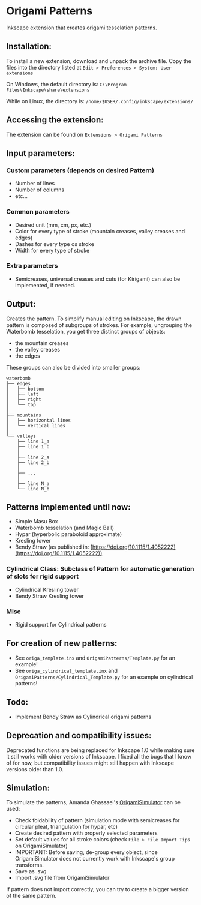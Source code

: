 # Origami Patterns
Inkscape extension that creates origami tesselation patterns.

## Installation:
To install a new extension, download and unpack the archive file. Copy the files into the directory listed at `Edit > Preferences > System: User extensions`

On Windows, the default directory is:
`C:\Program Files\Inkscape\share\extensions`

While on Linux, the directory is:
`/home/$USER/.config/inkscape/extensions/`

## Accessing the extension:
The extension can be found on `Extensions > Origami Patterns`

## Input parameters:
### Custom parameters (depends on desired Pattern)
- Number of lines
- Number of columns
- etc...
### Common parameters
- Desired unit (mm, cm, px, etc.)
- Color for every type of stroke (mountain creases, valley creases and edges)
- Dashes for every type os stroke
- Width for every type of stroke
### Extra parameters
- Semicreases, universal creases and cuts (for Kirigami) can also be implemented, if needed.

## Output:
Creates the pattern. 
To simplify manual editing on Inkscape, the drawn pattern is composed of subgroups of strokes.
For example, ungrouping the Waterbomb tesselation, you get three distinct groups of objects:
- the mountain creases
- the valley creases
- the edges

These groups can also be divided into smaller groups:

```
waterbomb
├── edges
│   ├── bottom
│   ├── left
│   ├── right
│   └── top
│   
├── mountains
│   ├── horizontal lines
│   └── vertical lines
│   
└── valleys
    ├── line 1_a
    ├── line 1_b
    │   
    ├── line 2_a
    ├── line 2_b
    │   
    ├── ...
    │   
    ├── line N_a
    └── line N_b
```

## Patterns implemented until now:
- Simple Masu Box
- Waterbomb tesselation (and Magic Ball)
- Hypar (hyperbolic paraboloid approximate)
- Kresling tower
- Bendy Straw (as published in: [https://doi.org/10.1115/1.4052222](https://doi.org/10.1115/1.4052222))
### Cylindrical Class: Subclass of Pattern for automatic generation of slots for rigid support
-  Cylindrical Kresling tower
- Bendy Straw Kresling tower
### Misc
- Rigid support for Cylindrical patterns

## For creation of new patterns:
- See `origa_template.inx` and `OrigamiPatterns/Template.py` for an example!
- See `origa_cylindrical_template.inx` and `OrigamiPatterns/Cylindrical_Template.py` for an example on cylindrical patterns!

## Todo:
- Implement Bendy Straw as Cylindrical origami patterns

## Deprecation and compatibility issues:
Deprecated functions are being replaced for Inkscape 1.0 while making sure it still works with older versions of Inkscape.
I fixed all the bugs that I know of for now, but compatibility issues might still happen with Inkscape versions older than 1.0. 

## Simulation:
To simulate the patterns, Amanda Ghassaei's [OrigamiSimulator](http://apps.amandaghassaei.com/OrigamiSimulator/) can be used:

- Check foldability of pattern (simulation mode with semicreases for circular pleat, triangulation for hypar, etc)
- Create desired pattern with properly selected parameters
- Set default values for all stroke colors (check `File > File Import Tips` on OrigamiSimulator)
- IMPORTANT: Before saving, de-group every object, since OrigamiSimulator does not currently work with Inkscape's group transforms.
- Save as .svg
- Import .svg file from OrigamiSimulator

If pattern does not import correctly, you can try to create a bigger version of the same pattern.

